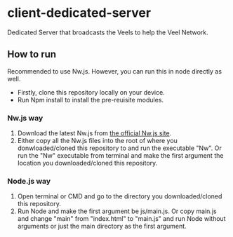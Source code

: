 # client-dedicated-server
Dedicated Server that broadcasts the Veels to help the Veel Network.

## How to run
Recommended to use Nw.js. However, you can run this in node directly as well.

- Firstly, clone this repository locally on your device.
- Run Npm install to install the pre-reuisite modules.

### Nw.js way
1. Download the latest Nw.js from [the official Nw.js site](https://nwjs.io/).
2. Either copy all the Nw.js files into the root of where you donwloaded/cloned this repository to and run the executable "Nw". Or run the "Nw" executable from terminal and make the first argument the location you downloaded/cloned this repository.
 
### Node.js way
1. Open terminal or CMD and go to the directory you downloaded/cloned this repository.
2. Run Node and make the first argument be js/main.js. Or copy main.js and change "main" from "index.html" to "main.js" and run Node without arguments or just the main directory as the first argument.
